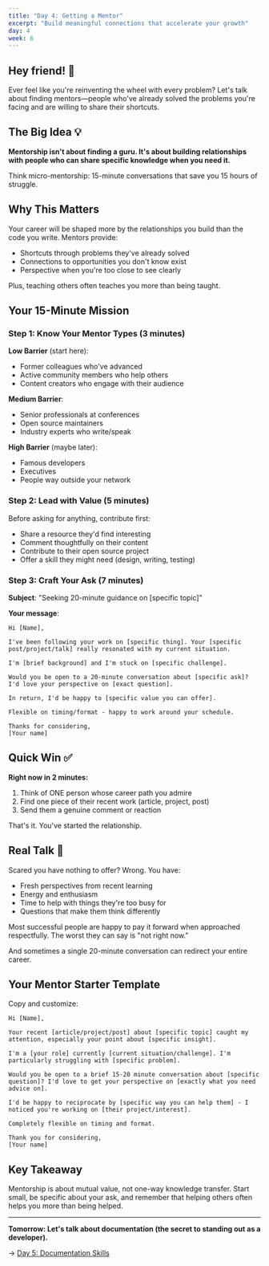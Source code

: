 ```yaml
---
title: "Day 4: Getting a Mentor"
excerpt: "Build meaningful connections that accelerate your growth"
day: 4
week: 6
---
```


## Hey friend! 👋

Ever feel like you're reinventing the wheel with every problem? Let's talk about finding mentors—people who've already solved the problems you're facing and are willing to share their shortcuts.

## The Big Idea 💡

**Mentorship isn't about finding a guru. It's about building relationships with people who can share specific knowledge when you need it.**

Think micro-mentorship: 15-minute conversations that save you 15 hours of struggle.

## Why This Matters

Your career will be shaped more by the relationships you build than the code you write. Mentors provide:

- Shortcuts through problems they've already solved
- Connections to opportunities you don't know exist
- Perspective when you're too close to see clearly

Plus, teaching others often teaches you more than being taught.

## Your 15-Minute Mission

### Step 1: Know Your Mentor Types (3 minutes)

**Low Barrier** (start here):

- Former colleagues who've advanced
- Active community members who help others
- Content creators who engage with their audience

**Medium Barrier**:

- Senior professionals at conferences
- Open source maintainers
- Industry experts who write/speak

**High Barrier** (maybe later):

- Famous developers
- Executives
- People way outside your network

### Step 2: Lead with Value (5 minutes)

Before asking for anything, contribute first:

- Share a resource they'd find interesting
- Comment thoughtfully on their content
- Contribute to their open source project
- Offer a skill they might need (design, writing, testing)

### Step 3: Craft Your Ask (7 minutes)

**Subject**: "Seeking 20-minute guidance on [specific topic]"

**Your message**:

```
Hi [Name],

I've been following your work on [specific thing]. Your [specific post/project/talk] really resonated with my current situation.

I'm [brief background] and I'm stuck on [specific challenge]. 

Would you be open to a 20-minute conversation about [specific ask]? I'd love your perspective on [exact question].

In return, I'd be happy to [specific value you can offer].

Flexible on timing/format - happy to work around your schedule.

Thanks for considering,
[Your name]
```

## Quick Win ✅

**Right now in 2 minutes:**

1. Think of ONE person whose career path you admire
2. Find one piece of their recent work (article, project, post)
3. Send them a genuine comment or reaction

That's it. You've started the relationship.

## Real Talk 💬

Scared you have nothing to offer? Wrong. You have:

- Fresh perspectives from recent learning
- Energy and enthusiasm
- Time to help with things they're too busy for
- Questions that make them think differently

Most successful people are happy to pay it forward when approached respectfully. The worst they can say is "not right now."

And sometimes a single 20-minute conversation can redirect your entire career.

## Your Mentor Starter Template

Copy and customize:

```
Hi [Name],

Your recent [article/project/post] about [specific topic] caught my attention, especially your point about [specific insight].

I'm a [your role] currently [current situation/challenge]. I'm particularly struggling with [specific problem].

Would you be open to a brief 15-20 minute conversation about [specific question]? I'd love to get your perspective on [exactly what you need advice on].

I'd be happy to reciprocate by [specific way you can help them] - I noticed you're working on [their project/interest].

Completely flexible on timing and format.

Thank you for considering,
[Your name]
```

## Key Takeaway

Mentorship is about mutual value, not one-way knowledge transfer. Start small, be specific about your ask, and remember that helping others often helps you more than being helped.

---

**Tomorrow: Let's talk about documentation (the secret to standing out as a developer).**

→ [Day 5: Documentation Skills](./05-documentation-skills)
